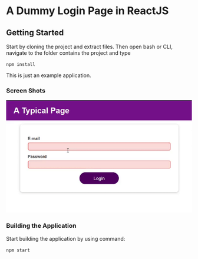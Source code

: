 # A Dummy Login Page in ReactJS



## Getting Started

Start by cloning the project and extract files. Then open bash or CLI, navigate to the folder contains the project and type

```
npm install
```

This is just an example application.

### Screen Shots
<div style="display: inline">
  <img src="login-page.gif" width="600" height=auto title="React List Component">
<div/>

### Building the Application

Start building the application by using command:

```
npm start
```
